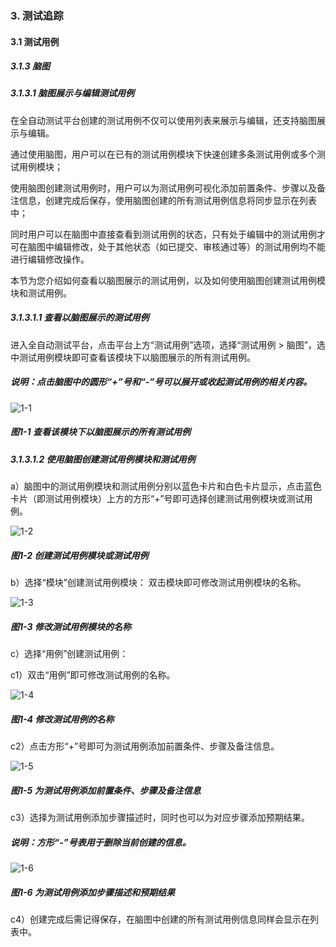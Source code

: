 ### 3. 测试追踪

#### 3.1 测试用例

##### 3.1.3 脑图

##### 3.1.3.1 脑图展示与编辑测试用例

在全自动测试平台创建的测试用例不仅可以使用列表来展示与编辑，还支持脑图展示与编辑。

通过使用脑图，用户可以在已有的测试用例模块下快速创建多条测试用例或多个测试用例模块；

使用脑图创建测试用例时，用户可以为测试用例可视化添加前置条件、步骤以及备注信息，创建完成后保存，使用脑图创建的所有测试用例信息将同步显示在列表中；

同时用户可以在脑图中直接查看到测试用例的状态，只有处于编辑中的测试用例才可在脑图中编辑修改，处于其他状态（如已提交、审核通过等）的测试用例均不能进行编辑修改操作。

本节为您介绍如何查看以脑图展示的测试用例，以及如何使用脑图创建测试用例模块和测试用例。

##### 3.1.3.1.1 查看以脑图展示的测试用例

进入全自动测试平台，点击平台上方“测试用例”选项，选择“测试用例 > 脑图”，选中测试用例模块即可查看该模块下以脑图展示的所有测试用例。

##### 说明：点击脑图中的圆形“+”号和“-”号可以展开或收起测试用例的相关内容。

![1-1](https://www.feisuanyz.com/fstest/cszz/testyl/naotu_1.png)

##### 图1-1 查看该模块下以脑图展示的所有测试用例

##### 3.1.3.1.2 使用脑图创建测试用例模块和测试用例

a）脑图中的测试用例模块和测试用例分别以蓝色卡片和白色卡片显示，点击蓝色卡片（即测试用例模块）上方的方形“+”号即可选择创建测试用例模块或测试用例。

![1-2](https://www.feisuanyz.com/fstest/cszz/testyl/naotu_2.png)

##### 图1-2 创建测试用例模块或测试用例

b）选择“模块”创建测试用例模块： 双击模块即可修改测试用例模块的名称。

![1-3](https://www.feisuanyz.com/fstest/cszz/testyl/naotu_4.png)

##### 图1-3 修改测试用例模块的名称

c）选择“用例”创建测试用例：

c1）双击“用例”即可修改测试用例的名称。

![1-4](https://www.feisuanyz.com/fstest/cszz/testyl/naotu_5.png)

##### 图1-4 修改测试用例的名称

c2）点击方形“+”号即可为测试用例添加前置条件、步骤及备注信息。

![1-5](https://www.feisuanyz.com/fstest/cszz/testyl/naotu_3.png)

##### 图1-5 为测试用例添加前置条件、步骤及备注信息

c3）选择为测试用例添加步骤描述时，同时也可以为对应步骤添加预期结果。

##### 说明：方形“-”号表用于删除当前创建的信息。

![1-6](https://www.feisuanyz.com/fstest/cszz/testyl/naotu_6.png)

##### 图1-6 为测试用例添加步骤描述和预期结果

c4）创建完成后需记得保存，在脑图中创建的所有测试用例信息同样会显示在列表中。
